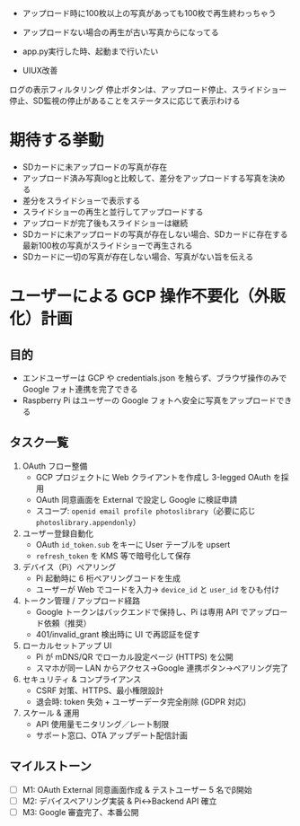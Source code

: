 - アップロード時に100枚以上の写真があっても100枚で再生終わっちゃう
- アップロードない場合の再生が古い写真からになってる
- app.py実行した時、起動まで行いたい

- UIUX改善
<!-- アップロードする写真がなければ、最近の100枚を再生する（その旨表示する） -->
ログの表示フィルタリング
停止ボタンは、アップロード停止、スライドショー停止、SD監視の停止があることをステータスに応じて表示わける

# 期待する挙動
- SDカードに未アップロードの写真が存在
- アップロード済み写真logと比較して、差分をアップロードする写真を決める
- 差分をスライドショーで表示する
- スライドショーの再生と並行してアップロードする
- アップロードが完了後もスライドショーは継続
- SDカードに未アップロードの写真が存在しない場合、SDカードに存在する最新100枚の写真がスライドショーで再生される
- SDカードに一切の写真が存在しない場合、写真がない旨を伝える

# ユーザーによる GCP 操作不要化（外販化）計画
## 目的
- エンドユーザーは GCP や credentials.json を触らず、ブラウザ操作のみで Google フォト連携を完了できる
- Raspberry Pi はユーザーの Google フォトへ安全に写真をアップロードできる

## タスク一覧
1. OAuth フロー整備
   - GCP プロジェクトに Web クライアントを作成し 3-legged OAuth を採用
   - OAuth 同意画面を External で設定し Google に検証申請
   - スコープ: `openid email profile photoslibrary`（必要に応じ `photoslibrary.appendonly`）
2. ユーザー登録自動化
   - OAuth `id_token.sub` をキーに User テーブルを upsert
   - `refresh_token` を KMS 等で暗号化して保存
3. デバイス（Pi）ペアリング
   - Pi 起動時に 6 桁ペアリングコードを生成
   - ユーザーが Web でコードを入力→ `device_id` と `user_id` をひも付け
4. トークン管理 / アップロード経路
   - Google トークンはバックエンドで保持し、Pi は専用 API でアップロード依頼（推奨）
   - 401/invalid_grant 検出時に UI で再認証を促す
5. ローカルセットアップ UI
   - Pi が mDNS/QR でローカル設定ページ (HTTPS) を公開
   - スマホが同一 LAN からアクセス→Google 連携ボタン→ペアリング完了
6. セキュリティ & コンプライアンス
   - CSRF 対策、HTTPS、最小権限設計
   - 退会時: token 失効 + ユーザーデータ完全削除 (GDPR 対応)
7. スケール & 運用
   - API 使用量モニタリング／レート制限
   - サポート窓口、OTA アップデート配信計画

## マイルストーン
- [ ] M1: OAuth External 同意画面作成 & テストユーザー 5 名でβ開始
- [ ] M2: デバイスペアリング実装 & Pi↔Backend API 確立
- [ ] M3: Google 審査完了、本番公開